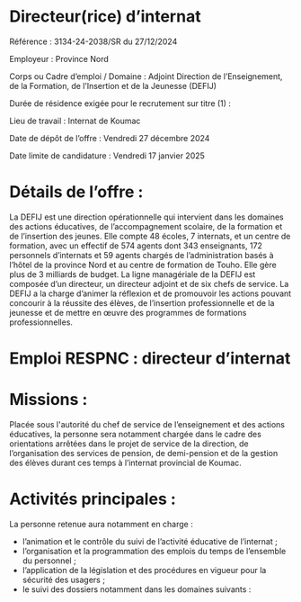 # Directeur(rice) d’internat

Référence : 3134-24-2038/SR du 27/12/2024

Employeur : Province Nord

Corps ou Cadre d’emploi / Domaine : Adjoint Direction de l’Enseignement, de la Formation, de l’Insertion et de la Jeunesse (DEFIJ)

Durée de résidence exigée pour le recrutement sur titre (1) :

Lieu de travail : Internat de Koumac

Date de dépôt de l’offre : Vendredi 27 décembre 2024

Date limite de candidature : Vendredi 17 janvier 2025

# Détails de l’offre :

La DEFIJ est une direction opérationnelle qui intervient dans les domaines des actions éducatives, de l’accompagnement scolaire, de la formation et de l’insertion des jeunes. Elle compte 48 écoles, 7 internats, et un centre de formation, avec un effectif de 574 agents dont 343 enseignants, 172 personnels d’internats et 59 agents chargés de l’administration basés à l’hôtel de la province Nord et au centre de formation de Touho. Elle gère plus de 3 milliards de budget. La ligne managériale de la DEFIJ est composée d’un directeur, un directeur adjoint et de six chefs de service. La DEFIJ a la charge d’animer la réflexion et de promouvoir les actions pouvant concourir à la réussite des élèves, de l’insertion professionnelle et de la jeunesse et de mettre en œuvre des programmes de formations professionnelles.

# Emploi RESPNC : directeur d’internat

# Missions :

Placée sous l'autorité du chef de service de l’enseignement et des actions éducatives, la personne sera notamment chargée dans le cadre des orientations arrêtées dans le projet de service de la direction, de l’organisation des services de pension, de demi-pension et de la gestion des élèves durant ces temps à l’internat provincial de Koumac.

# Activités principales :

La personne retenue aura notamment en charge :

- l’animation et le contrôle du suivi de l’activité éducative de l’internat ;
- l’organisation et la programmation des emplois du temps de l’ensemble du personnel ;
- l’application de la législation et des procédures en vigueur pour la sécurité des usagers ;
- le suivi des dossiers notamment dans les domaines suivants :